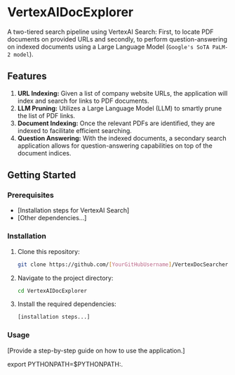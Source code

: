 # VertexAIDocExplorer

A two-tiered search pipeline using VertexAI Search: First, to locate PDF documents on provided URLs and secondly, to perform question-answering on indexed documents using a Large Language Model (`Google's SoTA PaLM-2 model`).

## Features

1. **URL Indexing:** Given a list of company website URLs, the application will index and search for links to PDF documents.
2. **LLM Pruning:** Utilizes a Large Language Model (LLM) to smartly prune the list of PDF links.
3. **Document Indexing:** Once the relevant PDFs are identified, they are indexed to facilitate efficient searching.
4. **Question Answering:** With the indexed documents, a secondary search application allows for question-answering capabilities on top of the document indices.

## Getting Started

### Prerequisites

- [Installation steps for VertexAI Search]
- [Other dependencies...]

### Installation

1. Clone this repository:
   ```bash
   git clone https://github.com/[YourGitHubUsername]/VertexDocSearcher.git
   ```

2. Navigate to the project directory:
   ```bash
   cd VertexAIDocExplorer
   ```

3. Install the required dependencies:
   ```bash
   [installation steps...]
   ```

### Usage

[Provide a step-by-step guide on how to use the application.]


export PYTHONPATH=$PYTHONPATH:.